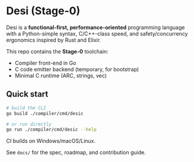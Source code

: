 # Desi (Stage-0)

Desi is a **functional-first, performance-oriented** programming language with a Python-simple syntax, C/C++-class speed, and safety/concurrency ergonomics inspired by Rust and Elixir.

This repo contains the **Stage-0** toolchain:
- Compiler front-end in Go
- C code emitter backend (temporary, for bootstrap)
- Minimal C runtime (ARC, strings, vec)

## Quick start

```bash
# build the CLI
go build ./compiler/cmd/desic

# or run directly
go run ./compiler/cmd/desic --help
```

CI builds on Windows/macOS/Linux.

See `docs/` for the spec, roadmap, and contribution guide.
